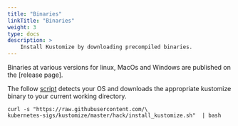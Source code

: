 ```yaml
---
title: "Binaries"
linkTitle: "Binaries"
weight: 3
type: docs
description: >
    Install Kustomize by downloading precompiled binaries.
---
```


Binaries at various versions for linux, MacOs and Windows are published on the [release page].

The follow [script] detects your OS and downloads the appropriate kustomize binary to your
current working directory.  

```
curl -s "https://raw.githubusercontent.com/\
kubernetes-sigs/kustomize/master/hack/install_kustomize.sh"  | bash
```

[releases page]: https://github.com/kubernetes-sigs/kustomize/releases
[script]: https://raw.githubusercontent.com/kubernetes-sigs/kustomize/master/hack/install_kustomize.sh
